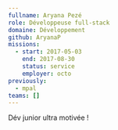 ```yaml
---
fullname: Aryana Pezé
role: Développeuse full-stack
domaine: Développement
github: AryanaP
missions:
  - start: 2017-05-03
    end: 2017-08-30
    status: service
    employer: octo
previously:
  - mpal
teams: []
---
```

Dév junior ultra motivée !